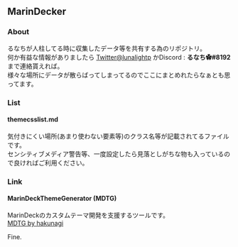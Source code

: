 ## MarinDecker

### About
るなちが人柱してる時に収集したデータ等を共有する為のリポジトリ。  
何か有益な情報がありましたら [Twitter@lunalightp](https://twitter.com/lunalightp) かDiscord : **るなち✿#8192** まで連絡貰えれば。  
様々な場所にデータが散らばってしまってるのでここにまとめれたらなぁとも思ってます。


### List

#### themecsslist.md
気付きにくい場所(あまり使わない要素等)のクラス名等が記載されてるファイルです。  
センシティブメディア警告等、一度設定したら見落としがちな物も入っているので良ければご利用ください。

### Link

#### MarinDeckThemeGenerator (MDTG)
MarinDeckのカスタムテーマ開発を支援するツールです。  
[MDTG by hakunagi](https://mdtg.sbmr.in/)


Fine.

